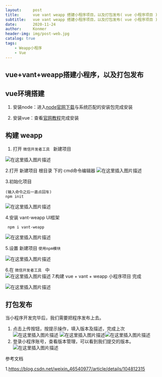 ```yaml
---
layout:     post
title:      vue vant weapp 搭建小程序项目，以及打包发布( vue 小程序项目 )
subtitle:   vue vant weapp 搭建小程序项目，以及打包发布( vue 小程序项目 )
date:       2020-11-24
author:     Konmer
header-img: img/post-web.jpg
catalog: true
tags:
    - Weapp小程序
    - Vue
---
```

## vue+vant+weapp搭建小程序，以及打包发布

##  vue环境搭建

1. 安装node：进入[node官网下载](https://nodejs.org/zh-cn/download/)与系统匹配的安装包完成安装

2. 安装vue：查看[官网教程](https://cn.vuejs.org/v2/guide/installation.html)完成安装

   

## 构建 weapp

1. 打开 `微信开发者工具 ` 新建项目

![在这里插入图片描述](https://img-blog.csdnimg.cn/20201124095112533.png?x-oss-process=image/watermark,type_ZmFuZ3poZW5naGVpdGk,shadow_10,text_aHR0cHM6Ly9ibG9nLmNzZG4ubmV0L3dlaXhpbl80NDY2NjExNg==,size_16,color_FFFFFF,t_70#pic_center)


2.打开  新建项目  根目录 下的 cmd命令编辑器
![在这里插入图片描述](https://img-blog.csdnimg.cn/20201124095140547.png?x-oss-process=image/watermark,type_ZmFuZ3poZW5naGVpdGk,shadow_10,text_aHR0cHM6Ly9ibG9nLmNzZG4ubmV0L3dlaXhpbl80NDY2NjExNg==,size_16,color_FFFFFF,t_70#pic_center)

3.初始化项目 

```
(输入命令之后一直点回车)
npm init 
```
![在这里插入图片描述](https://img-blog.csdnimg.cn/20201124095222691.png?x-oss-process=image/watermark,type_ZmFuZ3poZW5naGVpdGk,shadow_10,text_aHR0cHM6Ly9ibG9nLmNzZG4ubmV0L3dlaXhpbl80NDY2NjExNg==,size_16,color_FFFFFF,t_70#pic_center)

4.安装 vant-weapp UI框架

```
 npm i vant-weapp
```
![在这里插入图片描述](https://img-blog.csdnimg.cn/20201124095235698.png?x-oss-process=image/watermark,type_ZmFuZ3poZW5naGVpdGk,shadow_10,text_aHR0cHM6Ly9ibG9nLmNzZG4ubmV0L3dlaXhpbl80NDY2NjExNg==,size_16,color_FFFFFF,t_70#pic_center)

5.设置 新建项目   `使用npm模块`

![在这里插入图片描述](https://img-blog.csdnimg.cn/2020112409530023.png?x-oss-process=image/watermark,type_ZmFuZ3poZW5naGVpdGk,shadow_10,text_aHR0cHM6Ly9ibG9nLmNzZG4ubmV0L3dlaXhpbl80NDY2NjExNg==,size_16,color_FFFFFF,t_70#pic_center)

6.在 `微信开发者工具 ` 中   
![在这里插入图片描述](https://img-blog.csdnimg.cn/20201124095308738.png?x-oss-process=image/watermark,type_ZmFuZ3poZW5naGVpdGk,shadow_10,text_aHR0cHM6Ly9ibG9nLmNzZG4ubmV0L3dlaXhpbl80NDY2NjExNg==,size_16,color_FFFFFF,t_70#pic_center)
7.构建 vue + vant + weapp 小程序项目 完成

![在这里插入图片描述](https://img-blog.csdnimg.cn/2020112409533323.png?x-oss-process=image/watermark,type_ZmFuZ3poZW5naGVpdGk,shadow_10,text_aHR0cHM6Ly9ibG9nLmNzZG4ubmV0L3dlaXhpbl80NDY2NjExNg==,size_16,color_FFFFFF,t_70#pic_center)

## 打包发布

当小程序开发完毕后，我们需要把程序发布上去。

1. 点击上传按钮，按提示操作，填入版本及描述，完成上次
   ![在这里插入图片描述](https://img-blog.csdnimg.cn/20200312131557356.png?x-oss-process=image/watermark,type_ZmFuZ3poZW5naGVpdGk,shadow_10,text_aHR0cHM6Ly9ibG9nLmNzZG4ubmV0L3dlaXhpbl80NjU0MDk3Nw==,size_16,color_FFFFFF,t_70)
   ![在这里插入图片描述](https://img-blog.csdnimg.cn/20200312131721587.png?x-oss-process=image/watermark,type_ZmFuZ3poZW5naGVpdGk,shadow_10,text_aHR0cHM6Ly9ibG9nLmNzZG4ubmV0L3dlaXhpbl80NjU0MDk3Nw==,size_16,color_FFFFFF,t_70)![在这里插入图片描述](https://img-blog.csdnimg.cn/20200312131824923.png?x-oss-process=image/watermark,type_ZmFuZ3poZW5naGVpdGk,shadow_10,text_aHR0cHM6Ly9ibG9nLmNzZG4ubmV0L3dlaXhpbl80NjU0MDk3Nw==,size_16,color_FFFFFF,t_70)
2. 登录小程序账号，查看版本管理，可以看到我们提交的版本。![在这里插入图片描述](https://img-blog.csdnimg.cn/20200312132146942.png?x-oss-process=image/watermark,type_ZmFuZ3poZW5naGVpdGk,shadow_10,text_aHR0cHM6Ly9ibG9nLmNzZG4ubmV0L3dlaXhpbl80NjU0MDk3Nw==,size_16,color_FFFFFF,t_70)



参考文档

1.https://blog.csdn.net/weixin_46540977/article/details/104812315